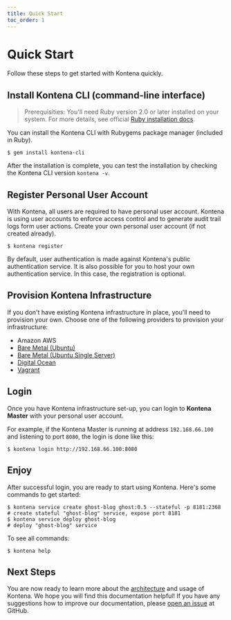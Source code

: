 ```yaml
---
title: Quick Start
toc_order: 1
---
```


# Quick Start

Follow these steps to get started with Kontena quickly.

## Install Kontena CLI (command-line interface)

> Prerequisities: You'll need Ruby version 2.0 or later installed on your system. For more details, see official [Ruby installation docs](https://www.ruby-lang.org/en/documentation/installation/).

You can install the Kontena CLI with Rubygems package manager (included in Ruby).

```
$ gem install kontena-cli
```

After the installation is complete, you can test the installation by checking the Kontena CLI version `kontena -v`.

## Register Personal User Account

With Kontena, all users are required to have personal user account. Kontena is using user accounts to enforce access control and to generate audit trail logs form user actions. Create your own personal user account (if not created already).

```
$ kontena register
```

By default, user authentication is made against Kontena's public authentication service. It is also possible for you to host your own authentication service. In this case, the registration is optional.

## Provision Kontena Infrastructure

If you don't have existing Kontena infrastructure in place, you'll need to provision your own. Choose one of the following providers to provision your infrastructure:

* Amazon AWS
* [Bare Metal (Ubuntu)](manual-install/baremetal-ubuntu.md)
* [Bare Metal (Ubuntu Single Server)](manual-install/baremetal-ubuntu-mini.md)
* [Digital Ocean](manual-install/digital-ocean.md)
* [Vagrant](manual-install/vagrant.md)

## Login

Once you have Kontena infrastructure set-up, you can login to **Kontena Master** with your personal user account.

For example, if the Kontena Master is running at address `192.168.66.100` and listening to port `8080`, the login is done like this:

```
$ kontena login http://192.168.66.100:8080
```

## Enjoy

After successful login, you are ready to start using Kontena. Here's some commands to get started:

```
$ kontena service create ghost-blog ghost:0.5 --stateful -p 8181:2368     # create stateful "ghost-blog" service, expose port 8181
$ kontena service deploy ghost-blog                                       # deploy "ghost-blog" service
```

To see all commands:

```
$ kontena help
```

## Next Steps

You are now ready to learn more about the [architecture](../architecture.md) and usage of Kontena. We hope you will find this documentation helpful! If you have any suggestions how to improve our documentation, please [open an issue](https://github.com/kontena/kontena/issues) at GitHub.
